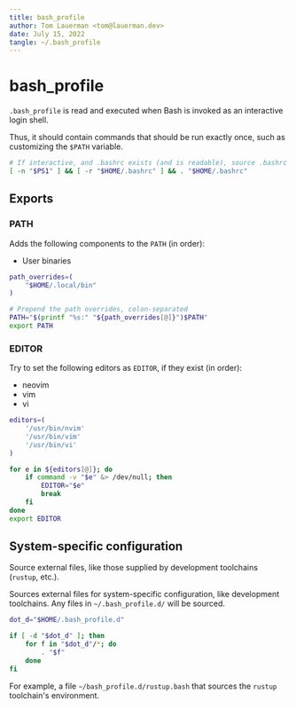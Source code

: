 ```yaml
---
title: bash_profile
author: Tom Lauerman <tom@lauerman.dev>
date: July 15, 2022
tangle: ~/.bash_profile
---
```

# bash_profile

`.bash_profile` is read and executed when Bash is invoked as an interactive
login shell.

Thus, it should contain commands that should be run exactly once, such as
customizing the `$PATH` variable.

```bash
# If interactive, and .bashrc exists (and is readable), source .bashrc
[ -n "$PS1" ] && [ -r "$HOME/.bashrc" ] && . "$HOME/.bashrc"
```

## Exports
### PATH

Adds the following components to the `PATH` (in order):
- User binaries

```bash
path_overrides=(
    "$HOME/.local/bin"
)

# Prepend the path overrides, colon-separated
PATH="$(printf "%s:" "${path_overrides[@]}")$PATH"
export PATH
```

### EDITOR

Try to set the following editors as `EDITOR`, if they exist (in order):
- neovim
- vim
- vi

```bash
editors=(
    '/usr/bin/nvim'
    '/usr/bin/vim'
    '/usr/bin/vi'
)

for e in ${editors[@]}; do
    if command -v "$e" &> /dev/null; then
        EDITOR="$e"
        break
    fi
done
export EDITOR
```

## System-specific configuration

Source external files, like those supplied by development toolchains
(`rustup`, etc.).

Sources external files for system-specific configuration, like development
toolchains. Any files in `~/.bash_profile.d/` will be sourced.

```bash
dot_d="$HOME/.bash_profile.d"

if [ -d "$dot_d" ]; then
    for f in "$dot_d"/*; do
        . "$f"
    done
fi
```

For example, a file `~/bash_profile.d/rustup.bash` that sources the
`rustup` toolchain's environment.

